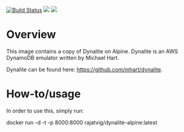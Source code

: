 [![Build Status](https://travis-ci.org/rajatvig/docker-dynalite-alpine.svg?branch=master)](https://travis-ci.org/rajatvig/docker-dynalite-alpine)
[![](https://images.microbadger.com/badges/image/rajatvig/dynalite-alpine.svg)](http://microbadger.com/images/rajatvig/dynalite-alpine "Get your own image badge on microbadger.com")
[![](https://images.microbadger.com/badges/version/rajatvig/dynalite-alpine.svg)](http://microbadger.com/images/rajatvig/dynalite-alpine "Get your own version badge on microbadger.com")

# Overview

This image contains a copy of Dynalite on Alpine.
Dynalite is an AWS DynamoDB emulator written by Michael Hart.

Dynalite can be found here: https://github.com/mhart/dynalite.

# How-to/usage

In order to use this, simply run:

docker run -d -t -p 8000:8000 rajatvig/dynalite-alpine:latest
